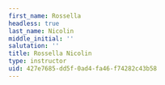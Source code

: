 ```yaml
---
first_name: Rossella
headless: true
last_name: Nicolin
middle_initial: ''
salutation: ''
title: Rossella Nicolin
type: instructor
uid: 427e7685-dd5f-0ad4-fa46-f74282c43b58
---
```

